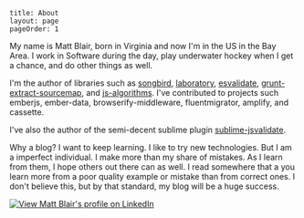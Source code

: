```
title: About
layout: page
pageOrder: 1
```

My name is Matt Blair, born in Virginia and now I'm in the US in the Bay Area. I work in Software during the day, play underwater hockey when I get a chance, and do other things as well.

I'm the author of libraries such as [songbird](https://github.com/duereg/songbird), [laboratory](https://github.com/duereg/laboratory), [esvalidate](https://github.com/duereg/esvalidate), [grunt-extract-sourcemap](https://github.com/duereg/grunt-extract-sourcemap), and [js-algorithms](https://github.com/duereg/js-algorithms).
I've contributed to projects such emberjs, ember-data, browserify-middleware, fluentmigrator, amplify, and cassette.

I've also the author of the semi-decent sublime plugin [sublime-jsvalidate](https://github.com/duereg/sublime-jsvalidate).

Why a blog? I want to keep learning. I like to try new technologies. But I am a imperfect individual. I make more than my share of mistakes. As I learn from them, I hope others out there can as well. I read somewhere that a you learn more from a poor quality example or mistake than from correct ones. I don't believe this, but by that standard, my blog will be a huge success.

[ ![View Matt Blair's profile on LinkedIn](http://www.linkedin.com/img/webpromo/btn_viewmy_160x25.png) ](http://www.linkedin.com/pub/matt-blair/10/74a/345)
